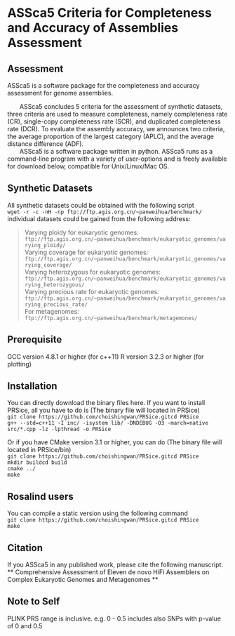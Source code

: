 # ASSca5 Criteria for Completeness and Accuracy of Assemblies Assessment
## Assessment
ASSca5 is a software package for the completeness and accuracy assessment for genome assemblies.  

&ensp;&ensp;&ensp;&ensp;ASSca5 concludes 5 criteria for the assessment of synthetic datasets, three criteria are used to measure completeness, namely completeness rate (CR), single-copy completeness rate (SCR), and duplicated completeness rate (DCR). To evaluate the assembly accuracy, we announces two criteria, the average proportion of the largest category (APLC), and the average distance difference (ADF).   
&ensp;&ensp;&ensp;&ensp;ASSca5 is a software package written in python. ASSca5 runs as a command-line program with a variety of user-options and is freely available for download below, compatible for Unix/Linux/Mac OS.  

## Synthetic Datasets
All synthetic datasets could be obtained with the following script  
``` wget -r -c -nH -np ftp://ftp.agis.org.cn/~panweihua/benchmark/ ```  
individual datasets could be gained from the following address:  
> Varying ploidy for eukaryotic genomes:  
``` ftp://ftp.agis.org.cn/~panweihua/benchmark/eukaryotic_genomes/varying_ploidy/ ```  
Varying coverage for eukaryotic genomes:  
``` ftp://ftp.agis.org.cn/~panweihua/benchmark/eukaryotic_genomes/varying_coverage/ ```  
Varying heterozygous for eukaryotic genomes:  
``` ftp://ftp.agis.org.cn/~panweihua/benchmark/eukaryotic_genomes/varying_heterozygous/ ```  
Varying precious rate for eukaryotic genomes:  
``` ftp://ftp.agis.org.cn/~panweihua/benchmark/eukaryotic_genomes/varying_precious_rate/ ```  
For metagenomes:  
``` ftp://ftp.agis.org.cn/~panweihua/benchmark/metagemones/ ```  

## Prerequisite
GCC version 4.8.1 or higher (for c++11) R version 3.2.3 or higher (for plotting)

## Installation
You can directly download the binary files here. If you want to install PRSice, all you have to do is (The binary file will located in PRSice)  
``` git clone https://github.com/choishingwan/PRSice.gitcd PRSice ```  
``` g++ --std=c++11 -I inc/ -isystem lib/ -DNDEBUG -O3 -march=native src/*.cpp -lz -lpthread -o PRSice ```  

Or if you have CMake version 3.1 or higher, you can do (The binary file will located in PRSice/bin)  
``` git clone https://github.com/choishingwan/PRSice.gitcd PRSice ```  
``` mkdir buildcd build ```  
``` cmake ../ ```  
``` make ```  

## Rosalind users
You can compile a static version using the following command  
``` git clone https://github.com/choishingwan/PRSice.gitcd PRSice ```  
``` make ```  

## Citation
If you ASSca5 in any published work, please cite the following manuscript:  
** Comprehensive Assessment of Eleven de novo HiFi Assemblers on Complex Eukaryotic Genomes and Metagenomes **

## Note to Self
PLINK PRS range is inclusive. e.g. 0 - 0.5 includes also SNPs with p-value of 0 and 0.5
